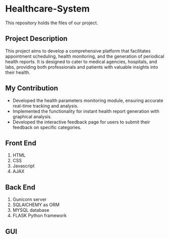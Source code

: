 # Healthcare-System

This repository holds the files of our project.

## Project Description

This project aims to develop a comprehensive platform that facilitates appointment scheduling, health monitoring, and the generation of periodical health reports. It is designed to cater to medical agencies, hospitals, and labs, providing both professionals and patients with valuable insights into their health.

## My Contribution

- Developed the health parameters monitoring module, ensuring accurate real-time tracking and analysis.
- Implemented the functionality for instant health report generation with graphical analysis.
- Developed the interactive feedback page for users to submit their feedback on specific categories.

## Front End
1. HTML
2. CSS
3. Javascript
4. AJAX

## Back End

1. Gunicorn server
2. SQLAlCHEMY as ORM 
3. MYSQL database
4. FLASK Python framework

## GUI





